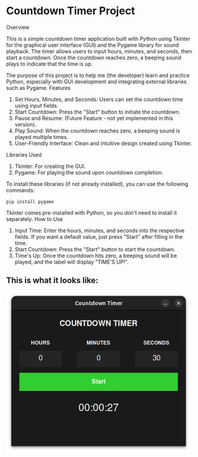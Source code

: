 # Countdown Timer Project
 Overview

This is a simple countdown timer application built with Python using Tkinter for the graphical user interface (GUI) and the Pygame library for sound playback. The timer allows users to input hours, minutes, and seconds, then start a countdown. Once the countdown reaches zero, a beeping sound plays to indicate that the time is up.

The purpose of this project is to help me (the developer) learn and practice Python, especially with GUI development and integrating external libraries such as Pygame.
Features

  1) Set Hours, Minutes, and Seconds: Users can set the countdown time using input fields.
  2) Start Countdown: Press the "Start" button to initiate the countdown.
  3) Pause and Resume: (Future Feature - not yet implemented in this version).
  4) Play Sound: When the countdown reaches zero, a beeping sound is played multiple times.
  5) User-Friendly Interface: Clean and intuitive design created using Tkinter.

Libraries Used

  1) Tkinter: For creating the GUI.
  2) Pygame: For playing the sound upon countdown completion.

To install these libraries (if not already installed), you can use the following commands:

```
pip install pygame
```

Tkinter comes pre-installed with Python, so you don't need to install it separately.
How to Use

  1) Input Time: Enter the hours, minutes, and seconds into the respective fields. If you want a default value, just press "Start" after filling in the time.
  2) Start Countdown: Press the "Start" button to start the countdown.
  3) Time's Up: Once the countdown hits zero, a beeping sound will be played, and the label will display "TIME'S UP!".

## This is what it looks like:
<img src="Assets/screenshot.png" alt="Calculator UI" width="500"/>
